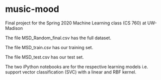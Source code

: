 # music-mood
Final project for the Spring 2020 Machine Learning class (CS 760) at UW-Madison

The file MSD_Random_final.csv has the full dataset.

The file MSD_train.csv has our training set.

The file MSD_test.csv has our test set.

The two iPython notebooks are for the respective learning models i.e. support vector classification (SVC) with a linear and RBF kernel.
